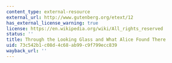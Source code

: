 ```yaml
---
content_type: external-resource
external_url: http://www.gutenberg.org/etext/12
has_external_license_warning: true
license: https://en.wikipedia.org/wiki/All_rights_reserved
status: ''
title: Through the Looking Glass and What Alice Found There
uid: 73c542b1-c08d-4c68-ab99-c9f799ecc839
wayback_url: ''
---
```

